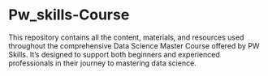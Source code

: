 # Pw_skills-Course
This repository contains all the content, materials, and resources used throughout the comprehensive Data Science Master Course offered by PW Skills. It’s designed to support both beginners and experienced professionals in their journey to mastering data science.
